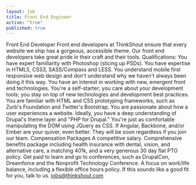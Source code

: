 ```yaml
---
layout: job
title: Front End Engineer
active: "true"
published: true
---
```

Front End Developer
Front end developers at ThinkShout ensure that every website we ship has a gorgeous, accessible theme. Our front end developers take great pride in their craft and their tools.
Qualifications:
You have expert familiarity with Photoshop (slicing up PSDs).
You have expertise in HTML5, CSS3, SASS/Compass and LESS.
You understand mobile first responsive web design and don't understand why we haven't always been doing it this way.
You have an interest in working with new, emergent front end technologies.
You're a self-starter; you care about your development tools; you stay on top of new technologies and development best practices.
You are familiar with HTML and CSS prototyping frameworks, such as Zurb's Foundation and Twitter's Bootstrap.
You are passionate about how a user experiences a website.
Ideally, you have a deep understanding of Drupal's theme layer and "PHP for Drupal."
You're just as comfortable manipulating the DOM using JQuery as CSS. If Angular, Backbone, and/or Ember are your quiver, even better. They will be soon regardless if you join our team.
Compensation Packages
A competitive salary.
Comprehensive benefits package including health insurance with dental, vision, and alternative care, a matching 401k, and a very generous 30 day flat PTO policy.
Get paid to learn and go to conferences, such as DrupalCon, Dreamforce and the Nonprofit Technology Conference.
A focus on work/life balance, including a flexible office hours policy.
If this sounds like a good fit for you, talk to us. jobs@thinkshout.com

